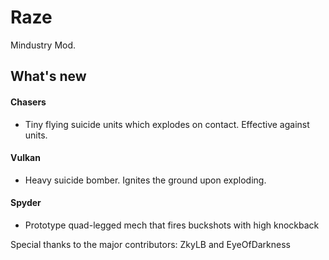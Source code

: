 # Raze
Mindustry Mod.
## What's new
#### Chasers
* Tiny flying suicide units which explodes on contact. Effective against units.
#### Vulkan
* Heavy suicide bomber. Ignites the ground upon exploding.
#### Spyder
* Prototype quad-legged mech that fires buckshots with high knockback




Special thanks to the major contributors: ZkyLB and EyeOfDarkness

